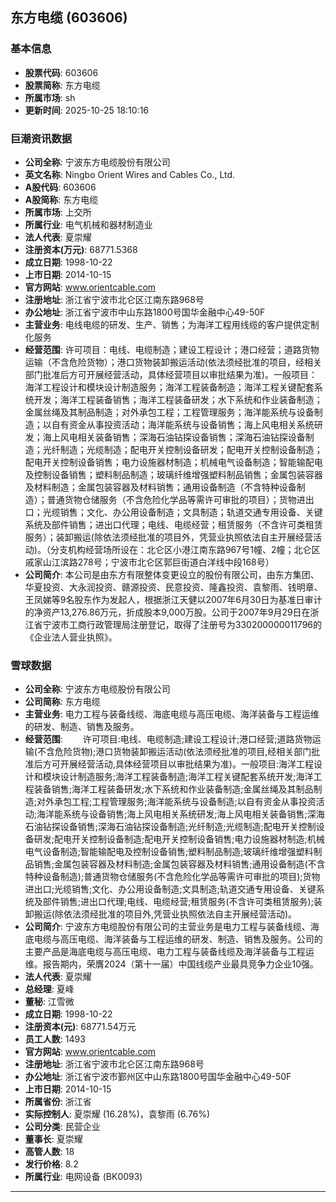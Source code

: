 ## 东方电缆 (603606)

### 基本信息

- **股票代码**: 603606
- **股票简称**: 东方电缆
- **所属市场**: sh
- **更新时间**: 2025-10-25 18:10:16

### 巨潮资讯数据

- **公司全称**: 宁波东方电缆股份有限公司
- **英文名称**: Ningbo Orient Wires and Cables Co., Ltd.
- **A股代码**: 603606
- **A股简称**: 东方电缆
- **所属市场**: 上交所
- **所属行业**: 电气机械和器材制造业
- **法人代表**: 夏崇耀
- **注册资本(万元)**: 68771.5368
- **成立日期**: 1998-10-22
- **上市日期**: 2014-10-15
- **官方网站**: www.orientcable.com
- **注册地址**: 浙江省宁波市北仑区江南东路968号
- **办公地址**: 浙江省宁波市中山东路1800号国华金融中心49-50F
- **主营业务**: 电线电缆的研发、生产、销售；为海洋工程用线缆的客户提供定制化服务
- **经营范围**: 许可项目：电线、电缆制造；建设工程设计；港口经营；道路货物运输（不含危险货物）；港口货物装卸搬运活动(依法须经批准的项目，经相关部门批准后方可开展经营活动，具体经营项目以审批结果为准)。一般项目：海洋工程设计和模块设计制造服务；海洋工程装备制造；海洋工程关键配套系统开发；海洋工程装备销售；海洋工程装备研发；水下系统和作业装备制造；金属丝绳及其制品制造；对外承包工程；工程管理服务；海洋能系统与设备制造；以自有资金从事投资活动；海洋能系统与设备销售；海上风电相关系统研发；海上风电相关装备销售；深海石油钻探设备销售；深海石油钻探设备制造；光纤制造；光缆制造；配电开关控制设备研发；配电开关控制设备制造；配电开关控制设备销售；电力设施器材制造；机械电气设备制造；智能输配电及控制设备销售；塑料制品制造；玻璃纤维增强塑料制品销售；金属包装容器及材料制造；金属包装容器及材料销售；通用设备制造（不含特种设备制造）；普通货物仓储服务（不含危险化学品等需许可审批的项目）；货物进出口；光缆销售；文化、办公用设备制造；文具制造；轨道交通专用设备、关键系统及部件销售；进出口代理；电线、电缆经营；租赁服务（不含许可类租赁服务）；装卸搬运(除依法须经批准的项目外，凭营业执照依法自主开展经营活动)。（分支机构经营场所设在：北仑区小港江南东路967号1幢、2幢；北仑区戚家山江滨路278号；宁波市北仑区郭巨街道白洋线中段168号）
- **公司简介**: 本公司是由东方有限整体变更设立的股份有限公司，由东方集团、华夏投资、大永润投资、赣源投资、民意投资、隆鑫投资、袁黎雨、钱明章、王凤娣等9名股东作为发起人，根据浙江天健以2007年6月30日为基准日审计的净资产13,276.86万元，折成股本9,000万股。公司于2007年9月29日在浙江省宁波市工商行政管理局注册登记，取得了注册号为330200000011796的《企业法人营业执照》。

### 雪球数据

- **公司全称**: 宁波东方电缆股份有限公司
- **公司简称**: 东方电缆
- **主营业务**: 电力工程与装备线缆、海底电缆与高压电缆、海洋装备与工程运维的研发、制造、销售及服务。
- **经营范围**: 　　许可项目:电线、电缆制造;建设工程设计;港口经营;道路货物运输(不含危险货物);港口货物装卸搬运活动(依法须经批准的项目,经相关部门批准后方可开展经营活动,具体经营项目以审批结果为准)。一般项目:海洋工程设计和模块设计制造服务;海洋工程装备制造;海洋工程关键配套系统开发;海洋工程装备销售;海洋工程装备研发;水下系统和作业装备制造;金属丝绳及其制品制造;对外承包工程;工程管理服务;海洋能系统与设备制造;以自有资金从事投资活动;海洋能系统与设备销售;海上风电相关系统研发;海上风电相关装备销售;深海石油钻探设备销售;深海石油钻探设备制造;光纤制造;光缆制造;配电开关控制设备研发;配电开关控制设备制造;配电开关控制设备销售;电力设施器材制造;机械电气设备制造;智能输配电及控制设备销售;塑料制品制造;玻璃纤维增强塑料制品销售;金属包装容器及材料制造;金属包装容器及材料销售;通用设备制造(不含特种设备制造);普通货物仓储服务(不含危险化学品等需许可审批的项目);货物进出口;光缆销售;文化、办公用设备制造;文具制造;轨道交通专用设备、关键系统及部件销售;进出口代理;电线、电缆经营;租赁服务(不含许可类租赁服务);装卸搬运(除依法须经批准的项目外,凭营业执照依法自主开展经营活动)。
- **公司简介**: 宁波东方电缆股份有限公司的主营业务是电力工程与装备线缆、海底电缆与高压电缆、海洋装备与工程运维的研发、制造、销售及服务。公司的主要产品是海底电缆与高压电缆、电力工程与装备线缆及海洋装备与工程运维。报告期内，荣膺2024（第十一届）中国线缆产业最具竞争力企业10强。
- **法人代表**: 夏崇耀
- **总经理**: 夏峰
- **董秘**: 江雪微
- **成立日期**: 1998-10-22
- **注册资本(元)**: 68771.54万元
- **员工人数**: 1493
- **官方网站**: www.orientcable.com
- **注册地址**: 浙江省宁波市北仑区江南东路968号
- **办公地址**: 浙江省宁波市鄞州区中山东路1800号国华金融中心49-50F
- **上市日期**: 2014-10-15
- **所属省份**: 浙江省
- **实际控制人**: 夏崇耀 (16.28%)，袁黎雨 (6.76%)
- **公司分类**: 民营企业
- **董事长**: 夏崇耀
- **高管人数**: 18
- **发行价格**: 8.2
- **所属行业**: 电网设备 (BK0093)

---